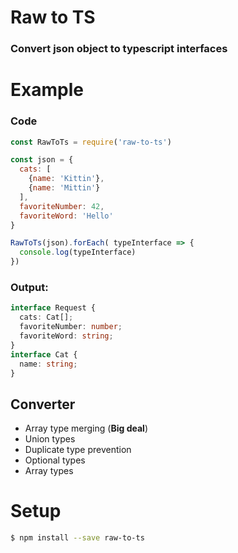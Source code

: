 # Raw to TS

### Convert json object to typescript interfaces

# Example

### Code

```javascript
const RawToTs = require('raw-to-ts')

const json = {
  cats: [
    {name: 'Kittin'},
    {name: 'Mittin'}
  ],
  favoriteNumber: 42,
  favoriteWord: 'Hello'
}

RawToTs(json).forEach( typeInterface => {
  console.log(typeInterface)
})
```

### Output:

```typescript
interface Request {
  cats: Cat[];
  favoriteNumber: number;
  favoriteWord: string;
}
interface Cat {
  name: string;
}
```

## Converter
- Array type merging (**Big deal**)
- Union types
- Duplicate type prevention
- Optional types
- Array types

# Setup

```sh
$ npm install --save raw-to-ts
```
